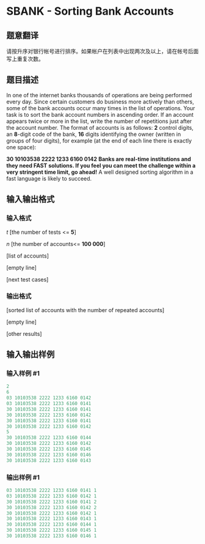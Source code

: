 # SBANK - Sorting Bank Accounts

## 题意翻译

请按升序对银行帐号进行排序。如果帐户在列表中出现两次及以上，请在帐号后面写上重复次数。

## 题目描述

 In one of the internet banks thousands of operations are being performed every day. Since certain customers do business more actively than others, some of the bank accounts occur many times in the list of operations. Your task is to sort the bank account numbers in ascending order. If an account appears twice or more in the list, write the number of repetitions just after the account number. The format of accounts is as follows: **2** control digits, an **8**-digit code of the bank, **16** digits identifying the owner (written in groups of four digits), for example (at the end of each line there is exactly one space):

**30 10103538 2222 1233 6160 0142** **Banks are real-time institutions and they need FAST solutions. If you feel you can meet the challenge within a very stringent time limit, go ahead!** A well designed sorting algorithm in a fast language is likely to succeed.

## 输入输出格式

### 输入格式

_t_ \[the number of tests <= **5**\]

_n_ \[the number of accounts<= **100 000**\]

\[list of accounts\]

\[empty line\]

\[next test cases\]

### 输出格式

\[sorted list of accounts with the number of repeated accounts\]

\[empty line\]

\[other results\]

## 输入输出样例

### 输入样例 #1

```cpp
2
6
03 10103538 2222 1233 6160 0142 
03 10103538 2222 1233 6160 0141 
30 10103538 2222 1233 6160 0141 
30 10103538 2222 1233 6160 0142 
30 10103538 2222 1233 6160 0141 
30 10103538 2222 1233 6160 0142 
5
30 10103538 2222 1233 6160 0144 
30 10103538 2222 1233 6160 0142 
30 10103538 2222 1233 6160 0145 
30 10103538 2222 1233 6160 0146 
30 10103538 2222 1233 6160 0143
```


### 输出样例 #1

```cpp
03 10103538 2222 1233 6160 0141 1
03 10103538 2222 1233 6160 0142 1
30 10103538 2222 1233 6160 0141 2
30 10103538 2222 1233 6160 0142 2
30 10103538 2222 1233 6160 0142 1
30 10103538 2222 1233 6160 0143 1
30 10103538 2222 1233 6160 0144 1
30 10103538 2222 1233 6160 0145 1
30 10103538 2222 1233 6160 0146 1
```


